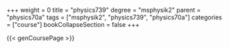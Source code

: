 +++
weight = 0
title = "physics739"
degree = "msphysik2"
parent = "physics70a"
tags = ["msphysik2", "physics739", "physics70a"]
categories = ["course"]
bookCollapseSection = false
+++

{{< genCoursePage >}}
